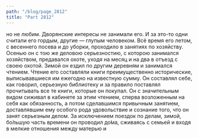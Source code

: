 ```yaml
---
path: "/blog/page_2812"
title: "Part 2812"
---
```


но не любим. Дворянские интересы не занимали его. И за это-то одни считали его гордым, другие — глупым человеком. Всё время его летом, с весеннего посева и до уборки, проходило в занятиях по хозяйству. Осенью он с тою же деловою серьезностию, с которою занимался хозяйством, предавался охоте, уходя на месяц и на два в отъезд с своею охотой. Зимой он ездил по другим деревням и занимался чтением. Чтение его составляли книги преимущественно исторические, выписывавшиеся им ежегодно на известную сумму. Он составлял себе, как говорил, серьезную библиотеку и зa правило поставлял прочитывать все те книги, которые он покупал. Он с значительным видом сиживал в кабинете зa этим чтением, сперва возложенным на себя как обязанность, а потом сделавшимся привычным занятием, доставлявшим ему особого рода удовольствие и сознание того, что он занят серьезным делом. За исключением поездок по делам, зимой, бо̀льшую часть времени он проводил до́ма, сживаясь с семьей и входя в мелкие отношения между матерью и
